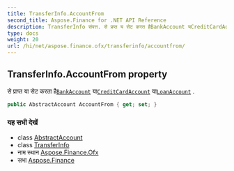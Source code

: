 ```yaml
---
title: TransferInfo.AccountFrom
second_title: Aspose.Finance for .NET API Reference
description: TransferInfo संपत्त. से प्रप्त य सेट करत हैBankAccount यCreditCardAccount यLoanAccount .
type: docs
weight: 20
url: /hi/net/aspose.finance.ofx/transferinfo/accountfrom/
---
```

## TransferInfo.AccountFrom property

से प्राप्त या सेट करता है[`BankAccount`](../../bankaccount/) या[`CreditCardAccount`](../../creditcardaccount/) या[`LoanAccount`](../../loanaccount/) .

```csharp
public AbstractAccount AccountFrom { get; set; }
```

### यह सभी देखें

* class [AbstractAccount](../../abstractaccount/)
* class [TransferInfo](../)
* नाम स्थान [Aspose.Finance.Ofx](../../transferinfo/)
* सभा [Aspose.Finance](../../../)


